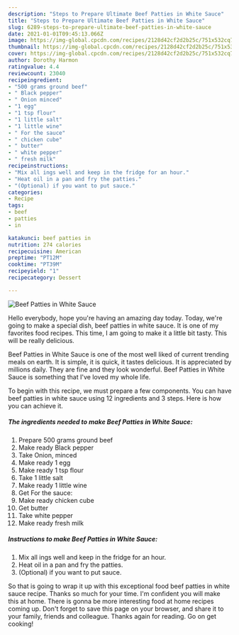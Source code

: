 ```yaml
---
description: "Steps to Prepare Ultimate Beef Patties in White Sauce"
title: "Steps to Prepare Ultimate Beef Patties in White Sauce"
slug: 6289-steps-to-prepare-ultimate-beef-patties-in-white-sauce
date: 2021-01-01T09:45:13.066Z
image: https://img-global.cpcdn.com/recipes/2128d42cf2d2b25c/751x532cq70/beef-patties-in-white-sauce-recipe-main-photo.jpg
thumbnail: https://img-global.cpcdn.com/recipes/2128d42cf2d2b25c/751x532cq70/beef-patties-in-white-sauce-recipe-main-photo.jpg
cover: https://img-global.cpcdn.com/recipes/2128d42cf2d2b25c/751x532cq70/beef-patties-in-white-sauce-recipe-main-photo.jpg
author: Dorothy Harmon
ratingvalue: 4.4
reviewcount: 23040
recipeingredient:
- "500 grams ground beef"
- " Black pepper"
- " Onion minced"
- "1 egg"
- "1 tsp flour"
- "1 little salt"
- "1 little wine"
- " For the sauce"
- " chicken cube"
- " butter"
- " white pepper"
- " fresh milk"
recipeinstructions:
- "Mix all ings well and keep in the fridge for an hour."
- "Heat oil in a pan and fry the patties."
- "(Optional) if you want to put sauce."
categories:
- Recipe
tags:
- beef
- patties
- in

katakunci: beef patties in 
nutrition: 274 calories
recipecuisine: American
preptime: "PT12M"
cooktime: "PT39M"
recipeyield: "1"
recipecategory: Dessert

---
```



![Beef Patties in White Sauce](https://img-global.cpcdn.com/recipes/2128d42cf2d2b25c/751x532cq70/beef-patties-in-white-sauce-recipe-main-photo.jpg)

Hello everybody, hope you're having an amazing day today. Today, we're going to make a special dish, beef patties in white sauce. It is one of my favorites food recipes. This time, I am going to make it a little bit tasty. This will be really delicious.



Beef Patties in White Sauce is one of the most well liked of current trending meals on earth. It is simple, it is quick, it tastes delicious. It is appreciated by millions daily. They are fine and they look wonderful. Beef Patties in White Sauce is something that I've loved my whole life.


To begin with this recipe, we must prepare a few components. You can have beef patties in white sauce using 12 ingredients and 3 steps. Here is how you can achieve it.

<!--inarticleads1-->

##### The ingredients needed to make Beef Patties in White Sauce:

1. Prepare 500 grams ground beef
1. Make ready  Black pepper
1. Take  Onion, minced
1. Make ready 1 egg
1. Make ready 1 tsp flour
1. Take 1 little salt
1. Make ready 1 little wine
1. Get  For the sauce:
1. Make ready  chicken cube
1. Get  butter
1. Take  white pepper
1. Make ready  fresh milk




<!--inarticleads2-->

##### Instructions to make Beef Patties in White Sauce:

1. Mix all ings well and keep in the fridge for an hour.
1. Heat oil in a pan and fry the patties.
1. (Optional) if you want to put sauce.




So that is going to wrap it up with this exceptional food beef patties in white sauce recipe. Thanks so much for your time. I'm confident you will make this at home. There is gonna be more interesting food at home recipes coming up. Don't forget to save this page on your browser, and share it to your family, friends and colleague. Thanks again for reading. Go on get cooking!
